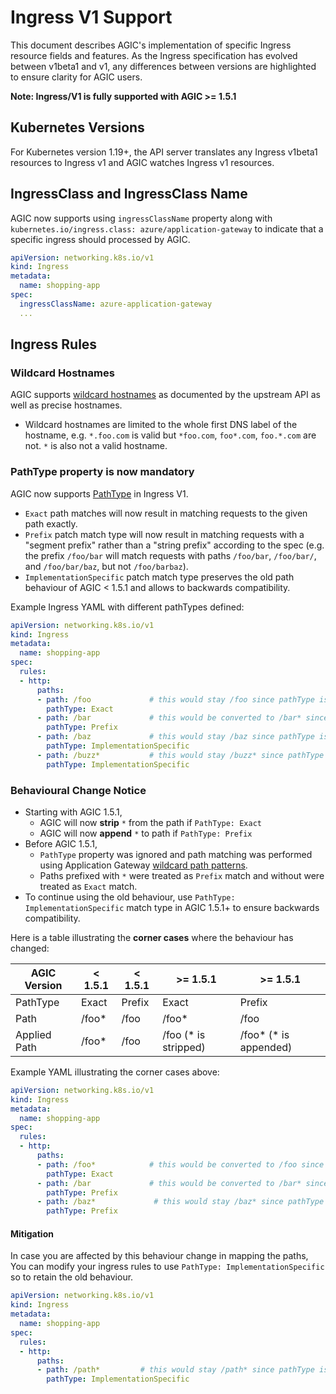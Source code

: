 # Ingress V1 Support

This document describes AGIC's implementation of specific Ingress resource fields and features.
As the Ingress specification has evolved between v1beta1 and v1, any differences between versions are highlighted to ensure clarity for AGIC users.

**Note: Ingress/V1 is fully supported with AGIC >= 1.5.1**

## Kubernetes Versions
For Kubernetes version 1.19+, the API server translates any Ingress v1beta1 resources to Ingress v1 and AGIC watches Ingress v1 resources.

## IngressClass and IngressClass Name

AGIC now supports using `ingressClassName` property along with `kubernetes.io/ingress.class: azure/application-gateway` to indicate that a specific ingress should processed by AGIC.

```yaml
apiVersion: networking.k8s.io/v1
kind: Ingress
metadata:
  name: shopping-app
spec:
  ingressClassName: azure-application-gateway
  ...
```

## Ingress Rules

### Wildcard Hostnames
AGIC supports [wildcard hostnames](https://kubernetes.io/docs/concepts/services-networking/ingress/#hostname-wildcards) as documented by the upstream API as well as precise hostnames.

* Wildcard hostnames are limited to the whole first DNS label of the hostname, e.g. `*.foo.com` is valid but `*foo.com`, `foo*.com`, `foo.*.com` are not.
`*` is also not a valid hostname.

### PathType property is now mandatory

AGIC now supports [PathType](https://kubernetes.io/docs/concepts/services-networking/ingress/#path-types) in Ingress V1.

* `Exact` path matches will now result in matching requests to the given path exactly.
* `Prefix` patch match type will now result in matching requests with a "segment prefix" rather than a "string prefix" according to the spec (e.g. the prefix `/foo/bar` will match requests with paths `/foo/bar`, `/foo/bar/`, and `/foo/bar/baz`, but not `/foo/barbaz`).
* `ImplementationSpecific` patch match type preserves the old path behaviour of AGIC < 1.5.1 and allows to backwards compatibility.

Example Ingress YAML with different pathTypes defined: 
```yaml
apiVersion: networking.k8s.io/v1
kind: Ingress
metadata:
  name: shopping-app
spec:
  rules:
  - http:
      paths:
      - path: /foo             # this would stay /foo since pathType is Exact
        pathType: Exact
      - path: /bar             # this would be converted to /bar* since pathType is Prefix
        pathType: Prefix
      - path: /baz             # this would stay /baz since pathType is ImplementationSpecific
        pathType: ImplementationSpecific
      - path: /buzz*           # this would stay /buzz* since pathType is ImplementationSpecific
        pathType: ImplementationSpecific
```

### Behavioural Change Notice
* Starting with AGIC 1.5.1,
    * AGIC will now **strip** `*` from the path if `PathType: Exact`
    * AGIC will now **append** `*` to path if `PathType: Prefix`
* Before AGIC 1.5.1,
    * `PathType` property was ignored and path matching was performed using Application Gateway [wildcard path patterns](https://docs.microsoft.com/en-us/azure/application-gateway/url-route-overview#pathpattern).
    * Paths prefixed with `*` were treated as `Prefix` match and without were treated as `Exact` match.
* To continue using the old behaviour, use `PathType: ImplementationSpecific` match type in AGIC 1.5.1+ to ensure backwards compatibility.

Here is a table illustrating the **corner cases** where the behaviour has changed:

| AGIC Version | < 1.5.1 | < 1.5.1 | >= 1.5.1 | >= 1.5.1 |
| - | - | - | - | - |
| PathType | Exact | Prefix | Exact | Prefix |
| Path | /foo* | /foo | /foo* | /foo |
| Applied Path | /foo* | /foo | /foo (* is stripped) | /foo* (* is appended) |

Example YAML illustrating the corner cases above:
```yaml
apiVersion: networking.k8s.io/v1
kind: Ingress
metadata:
  name: shopping-app
spec:
  rules:
  - http:
      paths:
      - path: /foo*            # this would be converted to /foo since pathType is Exact
        pathType: Exact
      - path: /bar             # this would be converted to /bar* since pathType is Prefix
        pathType: Prefix
      - path: /baz*             # this would stay /baz* since pathType is Prefix
        pathType: Prefix
```

#### Mitigation
In case you are affected by this behaviour change in mapping the paths, You can modify your ingress rules to use `PathType: ImplementationSpecific` so to retain the old behaviour.

```yaml
apiVersion: networking.k8s.io/v1
kind: Ingress
metadata:
  name: shopping-app
spec:
  rules:
  - http:
      paths:
      - path: /path*         # this would stay /path* since pathType is ImplementationSpecific
        pathType: ImplementationSpecific
```

